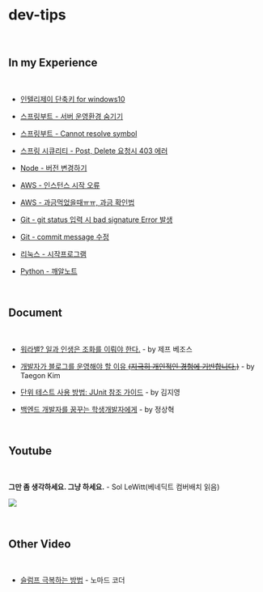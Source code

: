 # dev-tips

&nbsp;

## In my Experience

&nbsp;

* [인텔리제이 단축키 for windows10](./tips/인텔리제이%20단축키%20for%20windows10.md)

* [스프링부트 - 서버 운영환경 숨기기](./tips/스프링부트%20-%20서버%20운영환경%20숨기기/README.md)

* [스프링부트 - Cannot resolve symbol](./tips/스프링부트%20-%20Cannot%20resolve%20symbol.md)

* [스프링 시큐리티 - Post, Delete 요청시 403 에러](./tips/스프링%20시큐리티%20-%20Post,%20Delete%20요청%20시%20403%20forbiden%20error.md)

* [Node - 버전 변경하기](./tips/Node%20-%20버전%20변경하기/README.md)

* [AWS - 인스턴스 시작 오류](./tips/AWS%20-%20인스턴스%20시작%20오류/README.md)

* [AWS - 과금먹었을때ㅠㅠ, 과금 확인법](./tips/AWS%20-%20과금먹었을때ㅠㅠ,%20과금%20확인법.md)

* [Git - git status 입력 시 bad signature Error 발생](./tips/Git%20-%20git%20status%20입력%20시%20bad%20signature%20Error%20발생.md)

* [Git - commit message 수정](./tips/Git%20-%20commit%20message%20수정.md)

* [리눅스 - 시작프로그램](./tips/리눅스%20-%20시작프로그램.md)

* [Python - 깨알노트](./tips/Python%20-%20깨알노트.md)

&nbsp;
&nbsp;

## Document

&nbsp;

* [워라밸? 일과 인생은 조화를 이뤄야 한다.](http://news.naver.com/main/read.nhn?mode=LSD&mid=sec&oid=025&aid=0002820183&sid1=001) - by 제프 베조스

* [개발자가 블로그를 운영해야 할 이유 ~~(지극히 개인적인 경험에 기반합니다.)~~](https://taegon.kim/archives/7107) - by Taegon Kim

* [단위 테스트 사용 방법: JUnit 참조 가이드](https://brunch.co.kr/@pubjinson/16) - by 김지영

* [백엔드 개발자를 꿈꾸는 학생개발자에게](https://d2.naver.com/news/3435170) - by 정상혁

&nbsp;
&nbsp;

## Youtube

&nbsp;

**그만 좀 생각하세요. 그냥 하세요.** - Sol LeWitt(베네딕트 컴버배치 읽음)

[![](http://img.youtube.com/vi/4P2XeCSHSeA/mqdefault.jpg)]((https://www.youtube.com/watch?v=4P2XeCSHSeA))

&nbsp;
&nbsp;

## Other Video

&nbsp;

* [슬럼프 극복하는 방법](https://www.facebook.com/plugins/video.php?href=https%3A%2F%2Fwww.facebook.com%2Fnomadcoders%2Fvideos%2F1610925922353370%2F&show_text=0&width=560) - 노마드 코더

&nbsp;
&nbsp;
